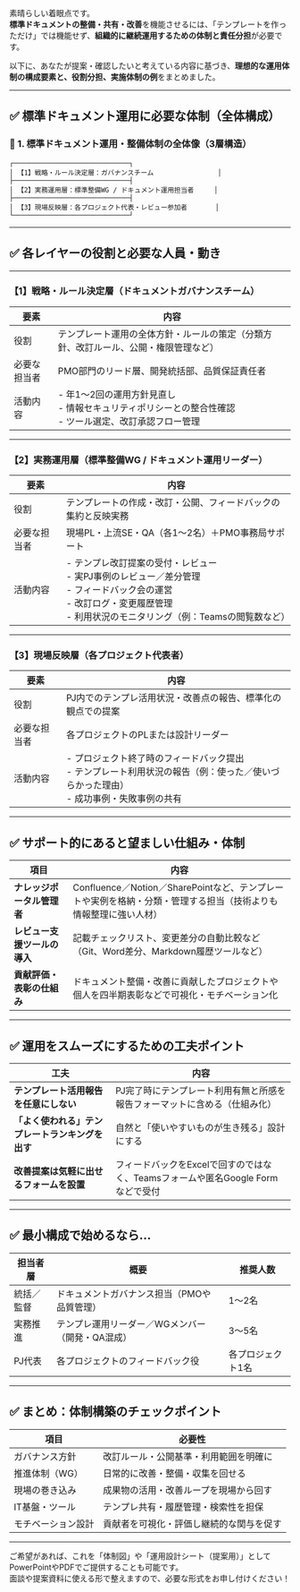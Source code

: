 素晴らしい着眼点です。  
**標準ドキュメントの整備・共有・改善**を機能させるには、「テンプレートを作っただけ」では機能せず、**組織的に継続運用するための体制と責任分担**が必要です。

以下に、あなたが提案・確認したいと考えている内容に基づき、**理想的な運用体制の構成要素と、役割分担、実施体制の例**をまとめました。

---

## ✅ 標準ドキュメント運用に必要な体制（全体構成）

### 🔷 1. **標準ドキュメント運用・整備体制の全体像（3層構造）**

```
┌─────────────────────────────┐
│ 【1】戦略・ルール決定層：ガバナンスチーム                │
├─────────────────────────────┤
│ 【2】実務運用層：標準整備WG / ドキュメント運用担当者     │
├─────────────────────────────┤
│ 【3】現場反映層：各プロジェクト代表・レビュー参加者       │
└─────────────────────────────┘
```

---

## ✅ 各レイヤーの役割と必要な人員・動き

---

### 【1】戦略・ルール決定層（ドキュメントガバナンスチーム）

| 要素 | 内容 |
|------|------|
| 役割 | テンプレート運用の全体方針・ルールの策定（分類方針、改訂ルール、公開・権限管理など） |
| 必要な担当者 | PMO部門のリード層、開発統括部、品質保証責任者 |
| 活動内容 | - 年1～2回の運用方針見直し<br>- 情報セキュリティポリシーとの整合性確認<br>- ツール選定、改訂承認フロー管理 |

---

### 【2】実務運用層（標準整備WG / ドキュメント運用リーダー）

| 要素 | 内容 |
|------|------|
| 役割 | テンプレートの作成・改訂・公開、フィードバックの集約と反映実務 |
| 必要な担当者 | 現場PL・上流SE・QA（各1〜2名）＋PMO事務局サポート |
| 活動内容 | - テンプレ改訂提案の受付・レビュー<br>- 実PJ事例のレビュー／差分管理<br>- フィードバック会の運営<br>- 改訂ログ・変更履歴管理<br>- 利用状況のモニタリング（例：Teamsの閲覧数など） |

---

### 【3】現場反映層（各プロジェクト代表者）

| 要素 | 内容 |
|------|------|
| 役割 | PJ内でのテンプレ活用状況・改善点の報告、標準化の観点での提案 |
| 必要な担当者 | 各プロジェクトのPLまたは設計リーダー |
| 活動内容 | - プロジェクト終了時のフィードバック提出<br>- テンプレート利用状況の報告（例：使った／使いづらかった理由）<br>- 成功事例・失敗事例の共有 |

---

## ✅ サポート的にあると望ましい仕組み・体制

| 項目 | 内容 |
|------|------|
| **ナレッジポータル管理者** | Confluence／Notion／SharePointなど、テンプレートや実例を格納・分類・管理する担当（技術よりも情報整理に強い人材） |
| **レビュー支援ツールの導入** | 記載チェックリスト、変更差分の自動比較など（Git、Word差分、Markdown履歴ツールなど） |
| **貢献評価・表彰の仕組み** | ドキュメント整備・改善に貢献したプロジェクトや個人を四半期表彰などで可視化・モチベーション化 |

---

## ✅ 運用をスムーズにするための工夫ポイント

| 工夫 | 内容 |
|------|------|
| **テンプレート活用報告を任意にしない** | PJ完了時にテンプレート利用有無と所感を報告フォーマットに含める（仕組み化） |
| **「よく使われる」テンプレートランキングを出す** | 自然と「使いやすいものが生き残る」設計にする |
| **改善提案は気軽に出せるフォームを設置** | フィードバックをExcelで回すのではなく、Teamsフォームや匿名Google Formなどで受付 |

---

## ✅ 最小構成で始めるなら…

| 担当者層 | 概要 | 推奨人数 |
|----------|------|----------|
| 統括／監督 | ドキュメントガバナンス担当（PMOや品質管理） | 1〜2名 |
| 実務推進 | テンプレ運用リーダー／WGメンバー（開発・QA混成） | 3〜5名 |
| PJ代表 | 各プロジェクトのフィードバック役 | 各プロジェクト1名 |

---

## ✅ まとめ：体制構築のチェックポイント

| 項目 | 必要性 |
|------|--------|
| ガバナンス方針 | 改訂ルール・公開基準・利用範囲を明確に |
| 推進体制（WG） | 日常的に改善・整備・収集を回せる |
| 現場の巻き込み | 成果物の活用・改善ループを現場から回す |
| IT基盤・ツール | テンプレ共有・履歴管理・検索性を担保 |
| モチベーション設計 | 貢献者を可視化・評価し継続的な関与を促す |

---

ご希望があれば、これを「体制図」や「運用設計シート（提案用）」としてPowerPointやPDFでご提供することも可能です。  
面談や提案資料に使える形で整えますので、必要な形式をお申し付けください！